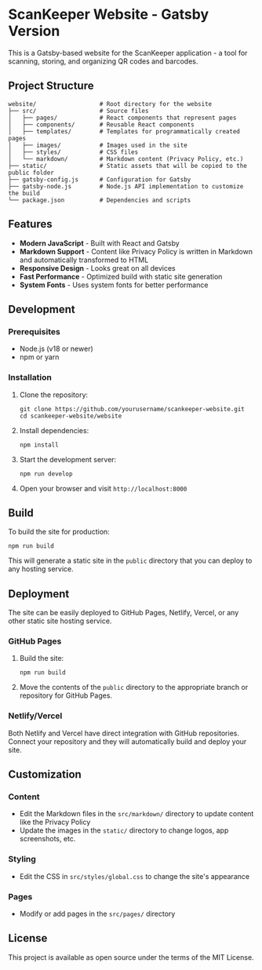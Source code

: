 # ScanKeeper Website - Gatsby Version

This is a Gatsby-based website for the ScanKeeper application - a tool for scanning, storing, and organizing QR codes and barcodes.

## Project Structure

```
website/                  # Root directory for the website
├── src/                  # Source files
│   ├── pages/            # React components that represent pages
│   ├── components/       # Reusable React components
│   ├── templates/        # Templates for programmatically created pages
│   ├── images/           # Images used in the site
│   ├── styles/           # CSS files
│   └── markdown/         # Markdown content (Privacy Policy, etc.)
├── static/               # Static assets that will be copied to the public folder
├── gatsby-config.js      # Configuration for Gatsby
├── gatsby-node.js        # Node.js API implementation to customize the build
└── package.json          # Dependencies and scripts
```

## Features

- **Modern JavaScript** - Built with React and Gatsby
- **Markdown Support** - Content like Privacy Policy is written in Markdown and automatically transformed to HTML
- **Responsive Design** - Looks great on all devices
- **Fast Performance** - Optimized build with static site generation
- **System Fonts** - Uses system fonts for better performance

## Development

### Prerequisites

- Node.js (v18 or newer)
- npm or yarn

### Installation

1. Clone the repository:

   ```
   git clone https://github.com/yourusername/scankeeper-website.git
   cd scankeeper-website/website
   ```

2. Install dependencies:

   ```
   npm install
   ```

3. Start the development server:

   ```
   npm run develop
   ```

4. Open your browser and visit `http://localhost:8000`

## Build

To build the site for production:

```
npm run build
```

This will generate a static site in the `public` directory that you can deploy to any hosting service.

## Deployment

The site can be easily deployed to GitHub Pages, Netlify, Vercel, or any other static site hosting service.

### GitHub Pages

1. Build the site:

   ```
   npm run build
   ```

2. Move the contents of the `public` directory to the appropriate branch or repository for GitHub Pages.

### Netlify/Vercel

Both Netlify and Vercel have direct integration with GitHub repositories. Connect your repository and they will automatically build and deploy your site.

## Customization

### Content

- Edit the Markdown files in the `src/markdown/` directory to update content like the Privacy Policy
- Update the images in the `static/` directory to change logos, app screenshots, etc.

### Styling

- Edit the CSS in `src/styles/global.css` to change the site's appearance

### Pages

- Modify or add pages in the `src/pages/` directory

## License

This project is available as open source under the terms of the MIT License.
